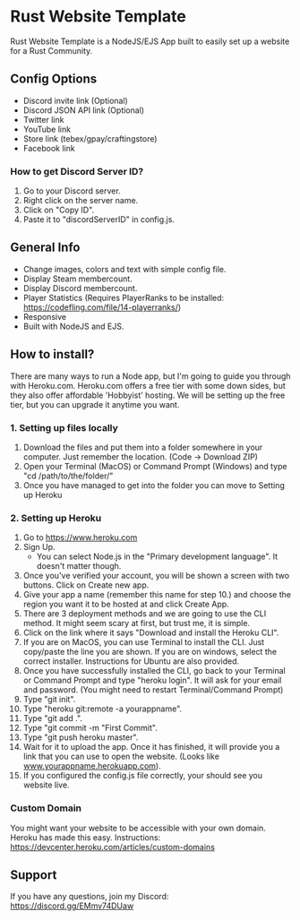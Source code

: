 # Rust Website Template
Rust Website Template is a NodeJS/EJS App built to easily set up a website for a Rust Community.

## Config Options
- Discord invite link (Optional)
- Discord JSON API link (Optional)
- Twitter link
- YouTube link
- Store link (tebex/gpay/craftingstore)
- Facebook link

### How to get Discord Server ID?
1. Go to your Discord server.
2. Right click on the server name.
3. Click on "Copy ID".
4. Paste it to "discordServerID" in config.js.

## General Info
* Change images, colors and text with simple config file.
* Display Steam membercount.
* Display Discord membercount.
* Player Statistics (Requires PlayerRanks to be installed: https://codefling.com/file/14-playerranks/)
* Responsive
* Built with NodeJS and EJS.

## How to install?
There are many ways to run a Node app, but I'm going to guide you through with Heroku.com. Heroku.com offers a free tier with some down sides, but they also offer affordable 'Hobbyist' hosting. We will be setting up the free tier, but you can upgrade it anytime you want.

### 1. Setting up files locally
1. Download the files and put them into a folder somewhere in your computer. Just remember the location. (Code -> Download ZIP)
2. Open your Terminal (MacOS) or Command Prompt (Windows) and type "cd /path/to/the/folder/"
3. Once you have managed to get into the folder you can move to Setting up Heroku

### 2. Setting up Heroku
1. Go to https://www.heroku.com
2. Sign Up.
	- You can select Node.js in the "Primary development language". It doesn't matter though.
3. Once you've verified your account, you will be shown a screen with two buttons. Click on Create new app.
4. Give your app a name (remember this name for step 10.) and choose the region you want it to be hosted at and click Create App.
5. There are 3 deployment methods and we are going to use the CLI method. It might seem scary at first, but trust me, it is simple.
6. Click on the link where it says "Download and install the Heroku CLI".
7. If you are on MacOS, you can use Terminal to install the CLI. Just copy/paste the line you are shown. If you are on windows, select the correct installer. Instructions for Ubuntu are also provided.
8. Once you have successfully installed the CLI, go back to your Terminal or Command Prompt and type "heroku login". It will ask for your email and password. (You might need to restart Terminal/Command Prompt)
9. Type "git init".
10. Type "heroku git:remote -a yourappname".
11. Type "git add .".
12. Type "git commit -m "First Commit".
13. Type "git push heroku master".
14. Wait for it to upload the app. Once it has finished, it will provide you a link that you can use to open the website. (Looks like www.yourappname.herokuapp.com).
15. If you configured the config.js file correctly, your should see you website live.

### Custom Domain
You might want your website to be accessible with your own domain. Heroku has made this easy.
Instructions: https://devcenter.heroku.com/articles/custom-domains

## Support
If you have any questions, join my Discord: https://discord.gg/EMmv74DUaw
